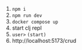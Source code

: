 1. `npm i`
2. `npm run dev`
3. `docker compose up`
4. start clj repl
5. `user>` `(start)`
6. http://localhost:5173/crud
